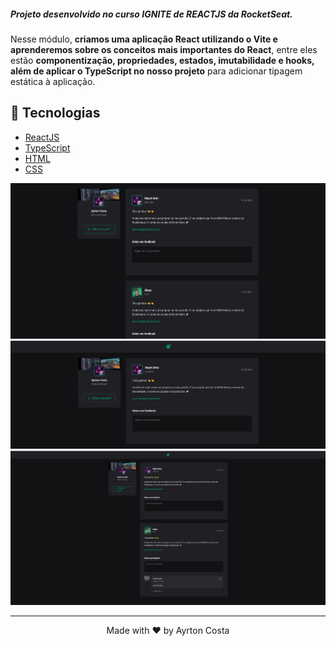 <h5>Projeto desenvolvido no curso IGNITE de REACTJS da RocketSeat.</h5>
Nesse módulo, <strong>criamos uma aplicação React utilizando o Vite e aprenderemos sobre os conceitos mais importantes do React</strong>, entre eles estão <strong>componentização, propriedades, estados, imutabilidade e hooks, além de aplicar o TypeScript no nosso projeto</strong> para adicionar tipagem estática à aplicação.

## 🧪 Tecnologias

- [ReactJS](https://javascript.org/)
- [TypeScript](https://javascript.org/)
- [HTML](https://html.org/)
- [CSS](https://css.org/)

![gif](./src/assets/gif.gif)
![gif](./src/assets/asset.png)
![gif](./src/assets/assets.png)

---

<p align="center">Made with ♥ by Ayrton Costa</p>
